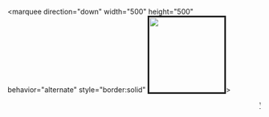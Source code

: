 <marquee
  direction="down"
  width="500"
  height="500"
  behavior="alternate"
  style="border:solid"
  <img src="https://user-images.githubusercontent.com/132466058/236674390-6ddaf145-85cf-4e9a-9d7a-30132e08f332.png" width="150" style="border:solid">>
<marquee>
    
 <p><a href="https://rutgerpijnenburg.github.io/Vision/">Vision</a></p>
